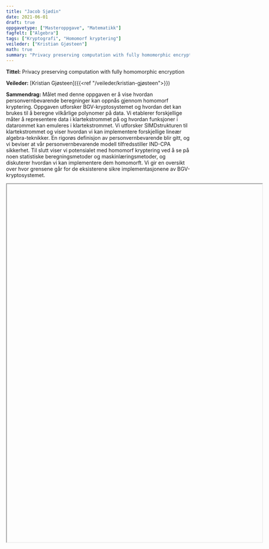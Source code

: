 ```yaml
---
title: "Jacob Sjødin"
date: 2021-06-01
draft: true
oppgavetype: ["Masteroppgave", "Matematikk"]
fagfelt: ["Algebra"]
tags: ["Kryptografi", "Homomorf kryptering"]
veileder: ["Kristian Gjøsteen"]
math: true
summary: "Privacy preserving computation with fully homomorphic encryption"
---
```


**Tittel:** Privacy preserving computation with fully homomorphic encryption

**Veileder:** [Kristian Gjøsteen]({{<ref "/veileder/kristian-gjøsteen">}})

**Sammendrag:** Målet med denne oppgaven er å vise hvordan personvernbevarende beregninger kan oppnås gjennom homomorf kryptering. Oppgaven utforsker BGV-kryptosystemet og hvordan det kan brukes til å beregne vilkårlige polynomer på data. Vi etablerer forskjellige måter å representere data i klartekstrommet på og hvordan funksjoner i datarommet kan emuleres i klartekstrommet. Vi utforsker SIMDstrukturen til klartekstrommet og viser hvordan vi kan implementere forskjellige lineær algebra-teknikker. En rigorøs definisjon av personvernbevarende blir gitt, og vi beviser at vår personvernbevarende modell tilfredsstiller IND-CPA sikkerhet. Til slutt viser vi potensialet med homomorf kryptering ved å se på noen statistiske beregningsmetoder og maskinlæringsmetoder, og diskuterer hvordan vi kan implementere dem homomorft. Vi gir en oversikt over hvor grensene går for de eksisterene sikre implementasjonene av BGV-kryptosystemet.


<iframe src="" width="700" height="980" allow="autoplay"></iframe>

